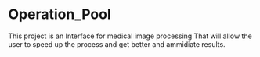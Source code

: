 # Operation_Pool

This project is an Interface for medical image processing That will allow the user to speed up the process and get better and ammidiate results.
